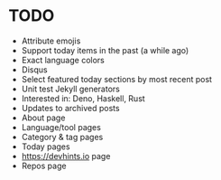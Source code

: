 # TODO

* Attribute emojis
* Support today items in the past (a while ago)
* Exact language colors
* Disqus
* Select featured today sections by most recent post
* Unit test Jekyll generators
* Interested in: Deno, Haskell, Rust
* Updates to archived posts
* About page
* Language/tool pages
* Category & tag pages
* Today pages
* https://devhints.io page
* Repos page
